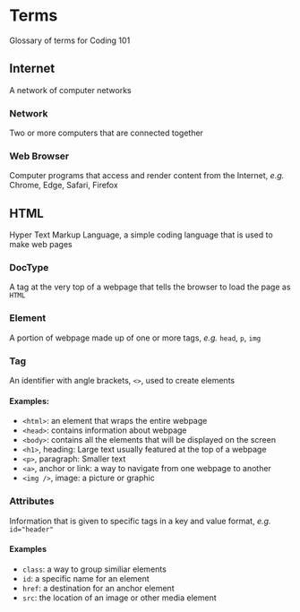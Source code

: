 # Terms
Glossary of terms for Coding 101

## Internet
A network of computer networks

### Network
Two or more computers that are connected together

### Web Browser
Computer programs that access and render content from the Internet, *e.g.* Chrome, Edge, Safari, Firefox

## HTML
Hyper Text Markup Language, a simple coding language that is used to make web pages

### DocType
A tag at the very top of a webpage that tells the browser to load the page as `HTML`

### Element
A portion of webpage made up of one or more tags, *e.g.* `head`, `p`, `img`

### Tag
An identifier with angle brackets, `<>`, used to create elements

#### Examples:
- `<html>`: an element that wraps the entire webpage
- `<head>`: contains information about webpage
- `<body>`: contains all the elements that will be displayed on the screen
- `<h1>`, heading: Large text usually featured at the top of a webpage
- `<p>`, paragraph: Smaller text
- `<a>`, anchor or link: a way to navigate from one webpage to another
- `<img />`, image: a picture or graphic

### Attributes
Information that is given to specific tags in a key and value format, *e.g.* `id="header"`

#### Examples
- `class`: a way to group similiar elements
- `id`: a specific name for an element
- `href`: a destination for an anchor element
- `src`: the location of an image or other media element
